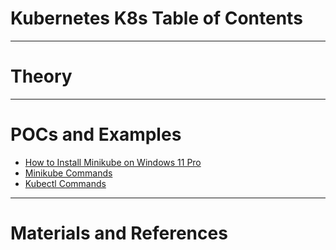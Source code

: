 # Kubernetes K8s Table of Contents
------
# Theory

------
# POCs and Examples
* [How to Install Minikube on Windows 11 Pro](minikube-kubectl-installation.md)
* [Minikube Commands](minikube-commands.md)
* [Kubectl Commands](kubectl-commands.md)
------
# Materials and References